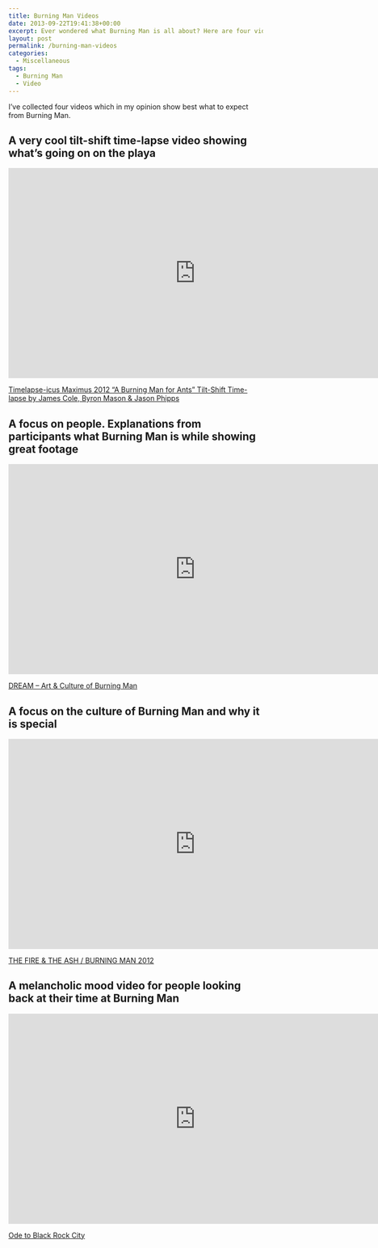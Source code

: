 ```yaml
---
title: Burning Man Videos
date: 2013-09-22T19:41:38+00:00
excerpt: Ever wondered what Burning Man is all about? Here are four videos which perfectly present Burning Man.
layout: post
permalink: /burning-man-videos
categories:
  - Miscellaneous
tags:
  - Burning Man
  - Video
---
```

I’ve collected four videos which in my opinion show best what to expect from Burning Man.

## A very cool tilt-shift time-lapse video showing what’s going on on the playa

<iframe src="https://player.vimeo.com/video/57339195?color=ffffff" width="740" height="416" frameborder="0" allowfullscreen loading="lazy"></iframe>

[Timelapse-icus Maximus 2012 “A Burning Man for Ants” Tilt-Shift Time-lapse by James Cole, Byron Mason & Jason Phipps](https://vimeo.com/57339195)

## A focus on people. Explanations from participants what Burning Man is while showing great footage

<iframe src="https://player.vimeo.com/video/62369954?color=ffffff" width="740" height="416" frameborder="0" allowfullscreen loading="lazy"></iframe>

[DREAM – Art & Culture of Burning Man](https://vimeo.com/62369954)

## A focus on the culture of Burning Man and why it is special

<iframe src="https://player.vimeo.com/video/50126842?color=ffffff" width="740" height="416" frameborder="0" allowfullscreen loading="lazy"></iframe>

[THE FIRE & THE ASH / BURNING MAN 2012](https://vimeo.com/50126842)

## A melancholic mood video for people looking back at their time at Burning Man

<iframe src="https://player.vimeo.com/video/54809341?color=ffffff" width="740" height="416" frameborder="0" allowfullscreen loading="lazy"></iframe>

[Ode to Black Rock City](https://vimeo.com/54809341)